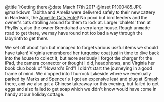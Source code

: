 @title		1:Getting there
@date		March 17th 2017
@inset		P1000485.JPG
@markdown
Tabitha and Amelia were delivered safely to their new cattery in Hardwick,
the [Angelite Cats Hotel](https://www.angelitecatshotel.co.uk/)! No pond but bird feeders
and the owner's cats strolling around for them to look at. Larger 'chalets' than at
Phyllis's, also the owner Brenda had a very large house. Rough unmade road to get there,
we may have found not too bad a way through the labyrinth to get there.

We set off about 1pm but managed to forget various useful items we should have
taken! Virginia remembered her turquoise coat just in time to dive back into the
house to collect it, but more seriously I forgot the charger for the iPad, the
camera connector or thought I did, headphones, and Virginia her book club book of "Howard's End"! I didn't start the
journeying in a good frame of mind. We dropped into Thurrock Lakeside where we
eventually parked by Marks and Spencer's. I got an expensive lead and plug at [iSmash](https://www.ismash.com/)
there, and we also got a Chinese takeaway for this evening, but failed to get eggs and
also failed to get soap which we didn't know would have come in handy at our holiday
cottage.
